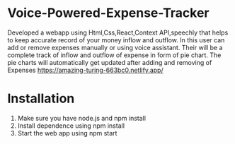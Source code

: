 # Voice-Powered-Expense-Tracker
Developed a webapp using Html,Css,React,Context API,speechly that helps to keep accurate record of your money inflow and outflow. In
this user can add or remove expenses manually or using voice assistant. Their will be a complete
track of inflow and outflow of expense in form of pie chart. The pie charts will automatically get
updated after adding and removing of Expenses
https://amazing-turing-663bc0.netlify.app/

# Installation
1. Make sure you have node.js and npm install
2. Install dependence using 
  npm install
3. Start the web app using 
  npm start



